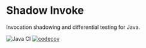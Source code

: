 # Shadow Invoke
Invocation shadowing and differential testing for Java.

![Java CI](https://github.com/shadow-invoke/shadow-invoke-java/workflows/Java%20CI/badge.svg) [![codecov](https://codecov.io/gh/shadow-invoke/shadow-invoke-java/branch/master/graph/badge.svg)](https://codecov.io/gh/shadow-invoke/shadow-invoke-java)
